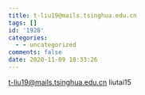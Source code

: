 ```yaml
---
title: t-liu19@mails.tsinghua.edu.cn
tags: []
id: '1928'
categories:
  - - uncategorized
comments: false
date: 2020-11-09 18:33:26
---
```


t-liu19@mails.tsinghua.edu.cn liutai15